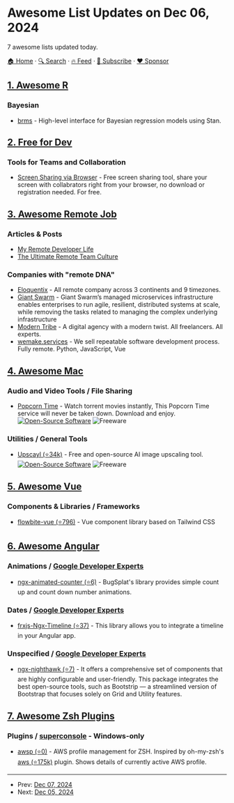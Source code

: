 # Awesome List Updates on Dec 06, 2024

7 awesome lists updated today.

[🏠 Home](/README.md) · [🔍 Search](https://www.trackawesomelist.com/search/) · [🔥 Feed](https://www.trackawesomelist.com/rss.xml) · [📮 Subscribe](https://trackawesomelist.us17.list-manage.com/subscribe?u=d2f0117aa829c83a63ec63c2f&id=36a103854c) · [❤️  Sponsor](https://github.com/sponsors/theowenyoung)



## [1. Awesome R](/content/qinwf/awesome-R/README.md)

### Bayesian

*   [brms](https://cran.r-project.org/web/packages/brms/index.html) - High-level interface for Bayesian regression models using Stan.

## [2. Free for Dev](/content/ripienaar/free-for-dev/README.md)

### Tools for Teams and Collaboration

*   [Screen Sharing via Browser](https://screensharing.net) - Free screen sharing tool, share your screen with collabrators right from your browser, no download or registration needed. For free.

## [3. Awesome Remote Job](/content/lukasz-madon/awesome-remote-job/README.md)

### Articles & Posts

*   [My Remote Developer Life](https://shift.infinite.red/my-remote-developer-life-ama-bb91fa7bd0bd)
*   [The Ultimate Remote Team Culture](https://www.toptal.com/remote-work-playbook)

### Companies with "remote DNA"

*   [Eloquentix](https://www.eloquentix.com/) - All remote company across 3 continents and 9 timezones.
*   [Giant Swarm](https://www.giantswarm.io/) - Giant Swarm’s managed microservices infrastructure enables enterprises to run agile, resilient, distributed systems at scale, while removing the tasks related to managing the complex underlying infrastructure
*   [Modern Tribe](https://tri.be/careers/) - A digital agency with a modern twist. All freelancers. All experts.
*   [wemake.services](https://wemake.services/meta/) - We sell repeatable software development process. Fully remote. Python, JavaScript, Vue

## [4. Awesome Mac](/content/jaywcjlove/awesome-mac/README.md)

### Audio and Video Tools / File Sharing

*   [Popcorn Time](https://popcorn-time.site/) - Watch torrent movies instantly, This Popcorn Time service will never be taken down. Download and enjoy.[![Open-Source Software](https://jaywcjlove.github.io/sb/ico/min-oss.svg "Open Source Software")](https://github.com/popcorn-official/popcorn-desktop) ![Freeware](https://jaywcjlove.github.io/sb/ico/min-free.svg "Freeware")

### Utilities / General Tools

*   [Upscayl (⭐34k)](https://github.com/upscayl/upscayl) - Free and open-source AI image upscaling tool. [![Open-Source Software](https://jaywcjlove.github.io/sb/ico/min-oss.svg "Open Source Software")](https://github.com/upscayl/upscayl) ![Freeware](https://jaywcjlove.github.io/sb/ico/min-free.svg "Freeware")

## [5. Awesome Vue](/content/vuejs/awesome-vue/README.md)

### Components & Libraries / Frameworks

*   [flowbite-vue (⭐796)](https://github.com/themesberg/flowbite-vue) - Vue component library based on Tailwind CSS

## [6. Awesome Angular](/content/PatrickJS/awesome-angular/README.md)

### Animations / [Google Developer Experts](https://developers.google.com/experts/all/technology/web-technologies)

*   [ngx-animated-counter (⭐6)](https://github.com/BugSplat-Git/ngx-animated-counter) - BugSplat's library provides simple count up and count down number animations.

### Dates / [Google Developer Experts](https://developers.google.com/experts/all/technology/web-technologies)

*   [frxjs-Ngx-Timeline (⭐37)](https://github.com/emanuelefricano93/frxjs-Ngx-Timeline) - This library allows you to integrate a timeline in your Angular app.

### Unspecified / [Google Developer Experts](https://developers.google.com/experts/all/technology/web-technologies)

*   [ngx-nighthawk (⭐7)](https://github.com/evenuxjs/ngx-nighthawk) - It offers a comprehensive set of components that are highly configurable and user-friendly. This package integrates the best open-source tools, such as Bootstrip — a streamlined version of Bootstrap that focuses solely on Grid and Utility features.

## [7. Awesome Zsh Plugins](/content/unixorn/awesome-zsh-plugins/README.md)

### Plugins / [superconsole](https://github.com/alexchmykhalo/superconsole) - Windows-only

*   [awsp (⭐0)](https://github.com/suonto/awsp-zsh-plugin) - AWS profile management for ZSH. Inspired by oh-my-zsh's [aws (⭐175k)](https://github.com/ohmyzsh/ohmyzsh/blob/master/plugins/aws/aws.plugin.zsh) plugin. Shows details of currently active AWS profile.

---

- Prev: [Dec 07, 2024](/content/2024/12/07/README.md)
- Next: [Dec 05, 2024](/content/2024/12/05/README.md)